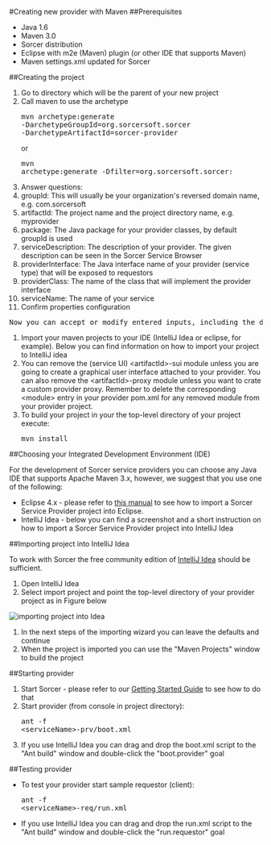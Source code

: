 #Creating new provider with Maven
##Prerequisites

- Java 1.6
- Maven 3.0
- Sorcer distribution
- Eclipse with m2e (Maven) plugin (or other IDE that supports Maven)
- Maven settings.xml updated for Sorcer

##Creating the project

1. Go to directory which will be the parent of your new project
1. Call maven to use the archetype <pre>mvn archetype:generate -DarchetypeGroupId=org.sorcersoft.sorcer -DarchetypeArtifactId=sorcer-provider</pre> or <pre>mvn archetype:generate -Dfilter=org.sorcersoft.sorcer:</pre>
1. Answer questions:
 1. groupId: This will usually be your organization's reversed domain name, e.g. com.sorcersoft
 1. artifactId: The project name and the project directory name, e.g. myprovider
 1. package: The Java package for your provider classes, by default groupId is used
 1. serviceDescription: The description of your provider. The given description can be seen in the Sorcer Service Browser
 1. providerInterface: The Java interface name of your provider (service type) that will be exposed to requestors
 1. providerClass: The name of the class that will implement the provider interface
 1. serviceName: The name of your service
1. Confirm properties configuration

 <pre>Now you can accept or modify entered inputs, including the default ones. If everything is OK, press Y.</pre>

1. Import your maven projects to your IDE (IntelliJ Idea or eclipse, for example). Below you can find information on how to import your project to IntelliJ idea
1. You can remove the (service UI) &lt;artifactId&gt;-sui module unless you are going to create a graphical user
                interface attached to your provider. You can also remove the &lt;artifactId&gt;-proxy module unless you want
                to crate a custom provider proxy. Remember to delete the corresponding &lt;module&gt; entry in your provider
                pom.xml for any removed module from your provider project.
1. To build your project in your the top-level directory of your project execute:
                    <pre>mvn install</pre>

##Choosing your Integrated Development Environment (IDE)

 For the development of Sorcer service providers you can choose any Java IDE that supports Apache Maven 3.x,
            however, we suggest that you use one of the following:

- Eclipse 4.x - please refer to [this manual](using-eclipse.html) to see how to import a Sorcer Service Provider project
                into Eclipse.
- IntelliJ Idea - below you can find a screenshot and a short instruction on how to import a Sorcer
                Service Provider project into IntelliJ Idea

##Importing project into IntelliJ Idea

 To work with Sorcer the free community edition of [IntelliJ Idea](http://www.jetbrains.com/idea/) should be sufficient.

1. Open IntelliJ Idea
1. Select import project and point the top-level directory of your provider project as in Figure below

 ![importing project into Idea](new-provider/importToIdea.png)

1. In the next steps of the importing wizard you can leave the defaults and continue
1. When the project is imported you can use the "Maven Projects" window to build the project

##Starting provider

1. Start Sorcer - please refer to our [Getting Started Guide](getting-started.html) to see how to do that
1. Start provider (from console in project directory):
                    <pre>ant -f &lt;serviceName&gt;-prv/boot.xml</pre>
1. If you use IntelliJ Idea you can drag and drop the boot.xml script to the "Ant build" window and double-click the "boot.provider" goal

##Testing provider

- To test your provider start sample requestor (client):
            <pre>ant -f &lt;serviceName&gt;-req/run.xml</pre>
- If you use IntelliJ Idea you can drag and drop the run.xml script to the "Ant build" window and double-click the "run.requestor" goal
